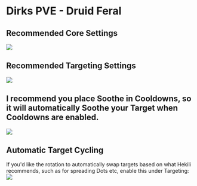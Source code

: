 # Dirks PVE - Druid Feral
## Recommended Core Settings  
![](https://i.imgur.com/QZAsXnO.png)   

## Recommended Targeting Settings  
![](https://i.imgur.com/egOMWRe.png)  

## I recommend you place Soothe in Cooldowns, so it will automatically Soothe your Target when Cooldowns are enabled.  
![](https://i.imgur.com/XdU4S9Z.png)  

## Automatic Target Cycling  
If you'd like the rotation to automatically swap targets based on what Hekili recommends, such as for spreading Dots etc, enable this under Targeting:  
![](https://i.imgur.com/1rDyIp7.png)  